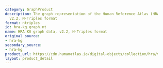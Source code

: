 ```yaml
---
category: GraphProduct
description: The graph representation of the Human Reference Atlas (HRA) dataset,
  v2.2, N-Triples format
format: ntriples
id: hra-kg.graph.nt
name: HRA KG graph data, v2.2, N-Triples format
original_source:
- hra-kg
secondary_source:
- hra-kg
product_url: https://cdn.humanatlas.io/digital-objects/collection/hra/v2.2/graph.nt
layout: product_detail
---
```

